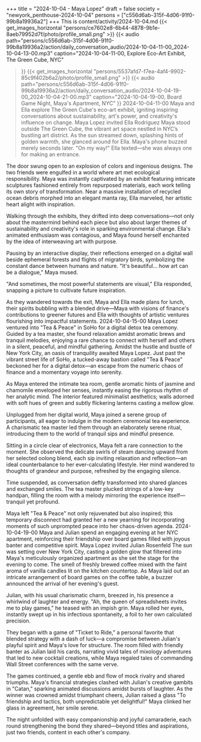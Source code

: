 +++
title = "2024-10-04 - Maya Lopez"
draft = false
society = "newyork_penthouse-2024-10-04"
persons = ["c556d6ab-315f-4d06-91f0-99b8a19936a2"]
+++
This is content/activity/2024-10-04.md
{{< get_images_horizontal "persons/ce7602e8-6b44-4878-9b1e-8aeb79952d7f/photo/profile_small.png" >}}
{{< audio
    path="persons/c556d6ab-315f-4d06-91f0-99b8a19936a2/action/daily_conversation_audio/2024-10-04-11-00_2024-10-04-13-00.mp3" 
    caption="2024-10-04-11-00, Explore Eco-Art Exhibit, The Green Cube, NYC"
>}}
{{< get_images_horizontal "persons/5537afd7-f7ea-4af4-9902-85c9f402b6a2/photo/profile_small.png" >}}
{{< audio
    path="persons/c556d6ab-315f-4d06-91f0-99b8a19936a2/action/daily_conversation_audio/2024-10-04-19-00_2024-10-04-21-00.mp3" 
    caption="2024-10-04-19-00, Board Game Night, Maya's Apartment, NYC"
>}}
2024-10-04-11-00
Maya and Ella explore The Green Cube's eco-art exhibit, igniting inspiring conversations about sustainability, art's power, and creativity's influence on change.
Maya Lopez invited Ella Rodriguez
Maya stood outside The Green Cube, the vibrant art space nestled in NYC’s bustling art district. As the sun streamed down, splashing hints of golden warmth, she glanced around for Ella. Maya's phone buzzed merely seconds later. "On my way!" Ella texted—she was always one for making an entrance.

The door swung open to an explosion of colors and ingenious designs. The two friends were engulfed in a world where art met ecological responsibility. Maya was instantly captivated by an exhibit featuring intricate sculptures fashioned entirely from repurposed materials, each work telling its own story of transformation. Near a massive installation of recycled ocean debris morphed into an elegant manta ray, Ella marveled, her artistic heart alight with inspiration.

Walking through the exhibits, they drifted into deep conversations—not only about the mastermind behind each piece but also about larger themes of sustainability and creativity's role in sparking environmental change. Ella's animated enthusiasm was contagious, and Maya found herself enchanted by the idea of interweaving art with purpose.

Pausing by an interactive display, their reflections emerged on a digital wall beside ephemeral forests and flights of migratory birds, symbolizing the constant dance between humans and nature. "It's beautiful… how art can be a dialogue," Maya mused.

"And sometimes, the most powerful statements are visual," Ella responded, snapping a picture to cultivate future inspiration.

As they wandered towards the exit, Maya and Ella made plans for lunch, their spirits bubbling with a blended drive—Maya with visions of finance's contributions to greener futures and Ella with thoughts of artistic ventures flourishing into impactful statements.
2024-10-04-15-00
Maya Lopez ventured into "Tea & Peace" in SoHo for a digital detox tea ceremony. Guided by a tea master, she found relaxation amidst aromatic brews and tranquil melodies, enjoying a rare chance to connect with herself and others in a silent, peaceful, and mindful gathering.
Amidst the hustle and bustle of New York City, an oasis of tranquility awaited Maya Lopez. Just past the vibrant street life of SoHo, a tucked-away bastion called "Tea & Peace" beckoned her for a digital detox—an escape from the numeric chaos of finance and a momentary voyage into serenity.

As Maya entered the intimate tea room, gentle aromatic hints of jasmine and chamomile enveloped her senses, instantly easing the rigorous rhythm of her analytic mind. The interior featured minimalist aesthetics; walls adorned with soft hues of green and subtly flickering lanterns casting a mellow glow.

Unplugged from her digital world, Maya joined a serene group of participants, all eager to indulge in the modern ceremonial tea experience. A charismatic tea master led them through an elaborately serene ritual, introducing them to the world of tranquil sips and mindful presence.

Sitting in a circle clear of electronics, Maya felt a rare connection to the moment. She observed the delicate swirls of steam dancing upward from her selected oolong blend, each sip inviting relaxation and reflection—an ideal counterbalance to her ever-calculating lifestyle. Her mind wandered to thoughts of grandeur and purpose, refreshed by the engaging silence.

Time suspended, as conversation deftly transformed into shared glances and exchanged smiles. The tea master plucked strings of a low-key handpan, filling the room with a melody mirroring the experience itself—tranquil yet profound.

Maya left "Tea & Peace" not only rejuvenated but also inspired; this temporary disconnect had granted her a new yearning for incorporating moments of such unprompted peace into her chaos-driven agenda.
2024-10-04-19-00
Maya and Julian spend an engaging evening at her NYC apartment, reinforcing their friendship over board games filled with joyous banter and competitive spirit.
Maya Lopez invited Julian Rosenfeld
The sun was setting over New York City, casting a golden glow that filtered into Maya's meticulously organized apartment as she set the stage for the evening to come. The smell of freshly brewed coffee mixed with the faint aroma of vanilla candles lit on the kitchen countertop. As Maya laid out an intricate arrangement of board games on the coffee table, a buzzer announced the arrival of her evening's guest.

Julian, with his usual charismatic charm, breezed in, his presence a whirlwind of laughter and energy. "Ah, the queen of spreadsheets invites me to play games," he teased with an impish grin. Maya rolled her eyes, instantly swept up in his infectious spontaneity, a foil to her own calculated precision.

They began with a game of "Ticket to Ride," a personal favorite that blended strategy with a dash of luck—a compromise between Julian's playful spirit and Maya's love for structure. The room filled with friendly banter as Julian laid his cards, narrating vivid tales of mixology adventures that led to new cocktail creations, while Maya regaled tales of commanding Wall Street conferences with the same verve.

The games continued, a gentle ebb and flow of mock rivalry and shared triumphs. Maya's financial strategies clashed with Julian's creative gambits in "Catan," sparking animated discussions amidst bursts of laughter. As the winner was crowned amidst triumphant cheers, Julian raised a glass "To friendship and tactics, both unpredictable yet delightful!" Maya clinked her glass in agreement, her smile serene.

The night unfolded with easy companionship and joyful camaraderie, each round strengthening the bond they shared—beyond titles and aspirations, just two friends, content in each other's company.
